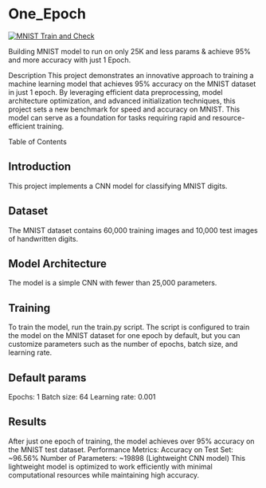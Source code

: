 # One_Epoch
[![MNIST Train and Check](https://github.com/Shrav25/One_Epoch/actions/workflows/test.yml/badge.svg)](https://github.com/Shrav25/One_Epoch/actions/workflows/test.yml)

Building MNIST model to run on only 25K and less params & achieve 95% and more accuracy with just 1 Epoch.

Description
This project demonstrates an innovative approach to training a machine learning model that achieves 95% accuracy on the MNIST dataset in just 1 epoch. By leveraging efficient data preprocessing, model architecture optimization, and advanced initialization techniques, this project sets a new benchmark for speed and accuracy on MNIST.
This model can serve as a foundation for tasks requiring rapid and resource-efficient training.

Table of Contents
## Introduction
This project implements a CNN model for classifying MNIST digits.
## Dataset
The MNIST dataset contains 60,000 training images and 10,000 test images of handwritten digits.
## Model Architecture
The model is a simple CNN with fewer than 25,000 parameters.
## Training
To train the model, run the train.py script. The script is configured to train the model on the MNIST dataset for one epoch by default, but you can customize parameters such as the number of epochs, batch size, and learning rate.
## Default params
Epochs: 1
Batch size: 64
Learning rate: 0.001
## Results
After just one epoch of training, the model achieves over 95% accuracy on the MNIST test dataset.
Performance Metrics:
Accuracy on Test Set: ~96.56%
Number of Parameters: ~19898 (Lightweight CNN model)
This lightweight model is optimized to work efficiently with minimal computational resources while maintaining high accuracy.





